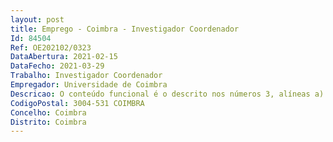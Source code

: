 ```yaml
--- 
layout: post
title: Emprego - Coimbra - Investigador Coordenador
Id: 84504
Ref: OE202102/0323
DataAbertura: 2021-02-15
DataFecho: 2021-03-29
Trabalho: Investigador Coordenador
Empregador: Universidade de Coimbra
Descricao: O conteúdo funcional é o descrito nos números 3, alíneas a) a c) e 4, alíneas a) e b)  do artigo 5.º do Estatuto da Carreira de Investigação Científica, aprovado pelo Decreto Lei n.º 124 99, de 20 de abril.
CodigoPostal: 3004-531 COIMBRA
Concelho: Coimbra
Distrito: Coimbra
--- 
```

